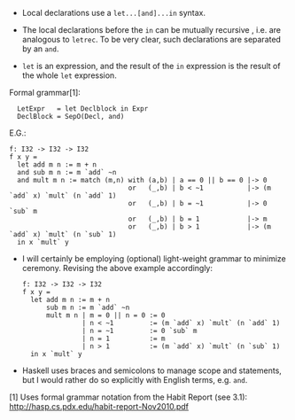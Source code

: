 * Local declarations use a `let...[and]...in` syntax.

* The local declarations before the `in` can be mutually recursive , i.e. are
  analogous to `letrec`. To be very clear, such declarations are separated by
  an `and`.

* `let` is an expression, and the result of the `in` expression is the result of
  the whole `let` expression.

Formal grammar[1]:
```
  LetExpr   = let Declblock in Expr
  DeclBlock = SepO(Decl, and)
```

E.G.:
  ```
  f: I32 -> I32 -> I32
  f x y =
    let add m n := m + n
    and sub m n := m `add` ~n
    and mult m n := match (m,n) with (a,b) | a == 0 || b == 0 |-> 0
                                or   (_,b) | b < ~1           |-> (m `add` x) `mult` (n `add` 1)
                                or   (_,b) | b = ~1           |-> 0 `sub` m
                                or   (_,b) | b = 1            |-> m
                                or   (_,b) | b > 1            |-> (m `add` x) `mult` (n `sub` 1)
    in x `mult` y
  ```

* I will certainly be employing (optional) light-weight grammar to minimize
ceremony. Revising the above example accordingly:
  ```
  f: I32 -> I32 -> I32
  f x y =
    let add m n := m + n
        sub m n := m `add` ~n
        mult m n | m = 0 || n = 0 := 0
                 | n < ~1         := (m `add` x) `mult` (n `add` 1)
                 | n = ~1         := 0 `sub` m
                 | n = 1          := m
                 | n > 1          := (m `add` x) `mult` (n `sub` 1)
    in x `mult` y
  ```

* Haskell uses braces and semicolons to manage scope and statements, but I would
  rather do so explicitly with English terms, e.g. `and`.

[1] Uses formal grammar notation from the Habit Report (see 3.1):
      http://hasp.cs.pdx.edu/habit-report-Nov2010.pdf
